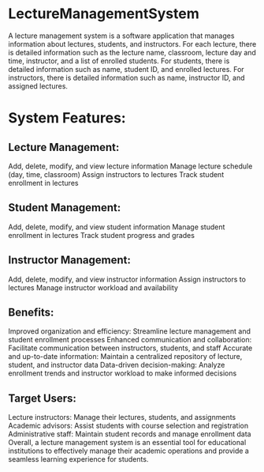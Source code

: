 # LectureManagementSystem

A lecture management system is a software application that manages information about lectures, students, and instructors. For each lecture, there is detailed information such as the lecture name, classroom, lecture day and time, instructor, and a list of enrolled students. For students, there is detailed information such as name, student ID, and enrolled lectures. For instructors, there is detailed information such as name, instructor ID, and assigned lectures.

# System Features:

## Lecture Management:

Add, delete, modify, and view lecture information
Manage lecture schedule (day, time, classroom)
Assign instructors to lectures
Track student enrollment in lectures
## Student Management:

Add, delete, modify, and view student information
Manage student enrollment in lectures
Track student progress and grades
## Instructor Management:

Add, delete, modify, and view instructor information
Assign instructors to lectures
Manage instructor workload and availability
## Benefits:

Improved organization and efficiency: Streamline lecture management and student enrollment processes
Enhanced communication and collaboration: Facilitate communication between instructors, students, and staff
Accurate and up-to-date information: Maintain a centralized repository of lecture, student, and instructor data
Data-driven decision-making: Analyze enrollment trends and instructor workload to make informed decisions
## Target Users:

Lecture instructors: Manage their lectures, students, and assignments
Academic advisors: Assist students with course selection and registration
Administrative staff: Maintain student records and manage enrollment data
Overall, a lecture management system is an essential tool for educational institutions to effectively manage their academic operations and provide a seamless learning experience for students.

